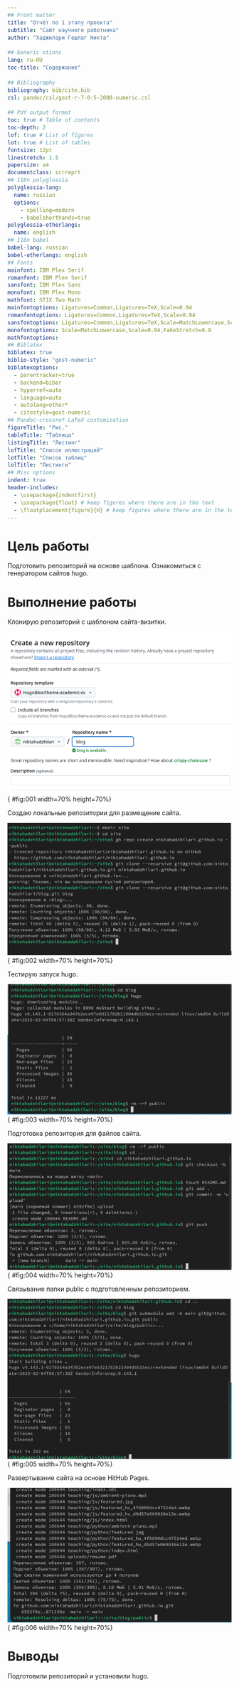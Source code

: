 ```yaml
---
## Front matter
title: "Отчёт по 1 этапу проекта"
subtitle: "Сайт научного работника"
author: "Хаджилари Гешлаг Никта"

## Generic otions
lang: ru-RU
toc-title: "Содержание"

## Bibliography
bibliography: bib/cite.bib
csl: pandoc/csl/gost-r-7-0-5-2008-numeric.csl

## Pdf output format
toc: true # Table of contents
toc-depth: 2
lof: true # List of figures
lot: true # List of tables
fontsize: 12pt
linestretch: 1.5
papersize: a4
documentclass: scrreprt
## I18n polyglossia
polyglossia-lang:
  name: russian
  options:
	- spelling=modern
	- babelshorthands=true
polyglossia-otherlangs:
  name: english
## I18n babel
babel-lang: russian
babel-otherlangs: english
## Fonts
mainfont: IBM Plex Serif
romanfont: IBM Plex Serif
sansfont: IBM Plex Sans
monofont: IBM Plex Mono
mathfont: STIX Two Math
mainfontoptions: Ligatures=Common,Ligatures=TeX,Scale=0.94
romanfontoptions: Ligatures=Common,Ligatures=TeX,Scale=0.94
sansfontoptions: Ligatures=Common,Ligatures=TeX,Scale=MatchLowercase,Scale=0.94
monofontoptions: Scale=MatchLowercase,Scale=0.94,FakeStretch=0.9
mathfontoptions:
## Biblatex
biblatex: true
biblio-style: "gost-numeric"
biblatexoptions:
  - parentracker=true
  - backend=biber
  - hyperref=auto
  - language=auto
  - autolang=other*
  - citestyle=gost-numeric
## Pandoc-crossref LaTeX customization
figureTitle: "Рис."
tableTitle: "Таблица"
listingTitle: "Листинг"
lofTitle: "Список иллюстраций"
lotTitle: "Список таблиц"
lolTitle: "Листинги"
## Misc options
indent: true
header-includes:
  - \usepackage{indentfirst}
  - \usepackage{float} # keep figures where there are in the text
  - \floatplacement{figure}{H} # keep figures where there are in the text
---
```


# Цель работы

Подготовить репозиторий на основе шаблона. Ознакомиться с генератором сайтов hugo.

# Выполнение работы

Клонирую репозиторий с шаблоном сайта-визитки.

![Создание репозитория из шаблона](image/01.png){ #fig:001 width=70% height=70%}

Создаю локальные репозитории для размещение сайта.

![Создание локальных репозиториев](image/02.png){ #fig:002 width=70% height=70%}

Тестирую запуск hugo.

![Инициализация hugo](image/03.png){ #fig:003 width=70% height=70%}

Подготовка репозитория для файлов сайта.

![Подготовка репозитория](image/04.png){ #fig:004 width=70% height=70%}

Связывание папки public с подготовленным репозиторием.

![Подготовка папки public](image/05.png){ #fig:005 width=70% height=70%}

Развертывание сайта на основе HitHub Pages.

![Развертывание сайта](image/06.png){ #fig:006 width=70% height=70%}

# Выводы

Подготовили репозиторий и установили hugo.